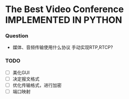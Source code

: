 # The Best Video Conference IMPLEMENTED IN PYTHON

### Question

- 媒体、音频传输使用什么协议 手动实现RTP,RTCP?


### TODO

* [ ] 美化GUI
* [ ] 决定报文格式
* [ ] 优化传输格式，进行加密
* [ ] 端口映射
